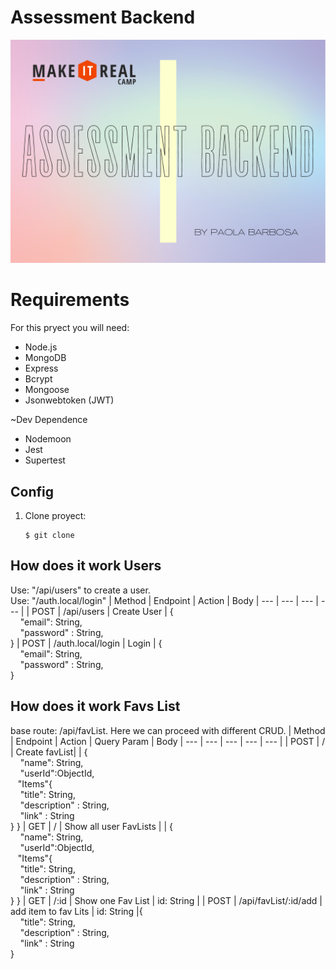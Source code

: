 # Assessment Backend
![logotype-09](assets/ab.png)

# Requirements

For this pryect you will need:

- Node.js
- MongoDB
- Express
- Bcrypt
- Mongoose
- Jsonwebtoken (JWT)

~Dev Dependence 
- Nodemoon
- Jest
- Supertest

## Config

1. Clone proyect:
   ```
   $ git clone
## How does it work Users
Use: "/api/users" to create a user. <br>
Use: "/auth.local/login"
| Method | Endpoint | Action | Body
| --- | --- | --- | --- |
| POST | /api/users | Create User | { <br> &nbsp; &nbsp; "email": String, <br> &nbsp; &nbsp; "password" : String, <br> }
| POST | /auth.local/login | Login | { <br> &nbsp; &nbsp; "email": String, <br> &nbsp; &nbsp; "password" : String, <br> }
## How does it work Favs List
base route: /api/favList. Here we can proceed with different CRUD.
| Method | Endpoint | Action | Query Param | Body
| --- | --- | --- | --- | --- |
| POST | / | Create favList| | { <br> &nbsp; &nbsp; "name": String, <br> &nbsp; &nbsp; "userId":ObjectId, <br> &nbsp; &nbsp;"Items"{ <br> &nbsp; &nbsp; "title": String, <br> &nbsp; &nbsp; "description" : String, <br> &nbsp; &nbsp; "link" : String <br>} }
| GET | / | Show all user FavLists | | { <br> &nbsp; &nbsp; "name": String, <br> &nbsp; &nbsp; "userId":ObjectId, <br> &nbsp; &nbsp;"Items"{ <br> &nbsp; &nbsp; "title": String, <br> &nbsp; &nbsp; "description" : String, <br> &nbsp; &nbsp; "link" : String <br>} }
| GET | /:id | Show one Fav List | id: String |
| POST | /api/favList/:id/add | add item to fav Lits | id: String |{ <br> &nbsp; &nbsp; "title": String, <br> &nbsp; &nbsp; "description" : String, <br> &nbsp; &nbsp; "link" : String <br>}
